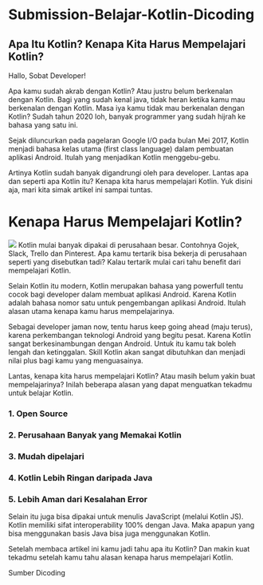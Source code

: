 # Submission-Belajar-Kotlin-Dicoding
## Apa Itu Kotlin? Kenapa Kita Harus Mempelajari Kotlin?
Hallo, Sobat Developer!

Apa kamu sudah akrab dengan Kotlin? Atau justru belum berkenalan dengan Kotlin. Bagi yang sudah kenal java, tidak heran ketika kamu mau berkenalan dengan Kotlin. Masa iya kamu tidak mau berkenalan dengan Kotlin? Sudah tahun 2020 loh, banyak programmer yang sudah hijrah ke bahasa yang satu ini. 

Sejak diluncurkan pada pagelaran Google I/O pada bulan Mei 2017, Kotlin menjadi bahasa kelas utama (first class language) dalam pembuatan aplikasi Android. Itulah yang menjadikan Kotlin menggebu-gebu.

Artinya Kotlin sudah banyak digandrungi oleh para developer. Lantas apa dan seperti apa Kotlin itu? Kenapa kita harus mempelajari Kotlin. Yuk disini aja, mari kita simak artikel ini sampai tuntas.

# Kenapa Harus Mempelajari Kotlin?

<img src="https://www.dicoding.com/blog/wp-content/uploads/2020/04/internship-rendi-pop-kotlin-768x186.png">
Kotlin mulai banyak dipakai di perusahaan besar. Contohnya Gojek, Slack, Trello dan Pinterest. Apa kamu tertarik bisa bekerja di perusahaan seperti yang disebutkan tadi? Kalau tertarik mulai cari tahu benefit dari mempelajari Kotlin. 

Selain Kotlin itu modern, Kotlin merupakan bahasa yang powerfull tentu cocok bagi developer dalam membuat aplikasi Android. Karena Kotlin adalah bahasa nomor satu untuk pengembangan aplikasi Android. Itulah alasan utama kenapa kamu harus mempelajarinya.

Sebagai developer jaman now, tentu harus  keep going ahead (maju terus), karena perkembangan teknologi Android yang begitu pesat. Karena Kotlin sangat berkesinambungan dengan Android. Untuk itu kamu tak boleh lengah dan ketinggalan. Skill Kotlin akan sangat dibutuhkan dan menjadi nilai plus bagi kamu yang menguasainya.

Lantas, kenapa kita harus mempelajari Kotlin? Atau masih belum yakin buat mempelajarinya? Inilah beberapa alasan yang dapat menguatkan tekadmu untuk belajar Kotlin.
### 1. Open Source
### 2. Perusahaan Banyak yang Memakai Kotlin
### 3. Mudah dipelajari
### 4. Kotlin Lebih Ringan daripada Java 
### 5. Lebih Aman dari Kesalahan Error

Selain itu juga bisa dipakai untuk menulis JavaScript (melalui Kotlin JS). Kotlin memiliki sifat interoperability 100% dengan Java. Maka apapun yang bisa menggunakan basis Java bisa juga menggunakan Kotlin.

Setelah membaca artikel ini kamu jadi tahu apa itu Kotlin? Dan makin kuat tekadmu setelah kamu tahu alasan kenapa harus mempelajari Kotlin.

Sumber <a src="https://www.dicoding.com/blog/apa-itu-kotlin-kenapa-kita-harus-mempelajari-kotlin"> Dicoding </a>
